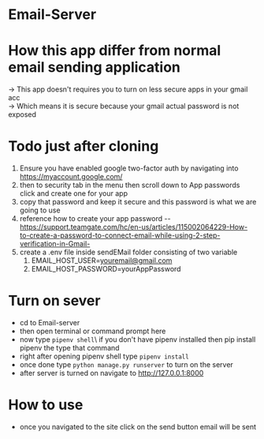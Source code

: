 # Email-Server

# How this app differ from normal email sending application

-> This app doesn't requires you to turn on less secure apps in your gmail acc\
-> Which means it is secure because your gmail actual password is not exposed


# Todo just after cloning
1) Ensure you have enabled google two-factor auth by navigating into https://myaccount.google.com/
2) then to security tab in the menu then scroll down to App passwords click and create one for your app
3) copy that password and keep it secure and this password is what we are going to use
4) reference how to create your app password -- https://support.teamgate.com/hc/en-us/articles/115002064229-How-to-create-a-password-to-connect-email-while-using-2-step-verification-in-Gmail-  
5) create a .env file inside sendEMail folder
    consisting of two variable
    1) EMAIL_HOST_USER=youremail@gmail.com
    2) EMAIL_HOST_PASSWORD=yourAppPassword

# Turn on sever
* cd to Email-server
* then open terminal or command prompt here
* now type `pipenv shell`\ if you don't have pipenv installed then pip install pipenv the type that command
* right after opening pipenv shell type `pipenv install`
* once done type ` python manage.py runserver ` to turn on the server
* after server is turned on navigate to http://127.0.0.1:8000

# How to use
* once you navigated to the site click on the send button email will be sent


